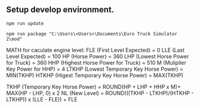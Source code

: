 ## Setup develop environment.

```
npm run update
```

```
npm run package "C:\Users\<Users>\Documents\Euro Truck Simulator 2\mod"
```

MATH for caculate engine level:
FLE (First Level Expected) = 0
LLE (Last Level Expected) = 100
HP (Horse Power) = 360
LHP (Lowest Horse Power for Truck) = 360
HHP (Highest Horse Power for Truck) = 510
M (Muliplier Key Power for HHP) = 4
LTKHP (Lowest Temporary Key Horse Power) = MIN(TKHP)
HTKHP (Higest Temporary Key Horse Power) = MAX(TKHP)

TKHP (Temporary Key Horse Power) = ROUND(HP + LHP + HHP x M)+ MAX(HP - LHP, 0) x 2
NL (New Level) = ROUND(((TKHP - LTKHP)/(HTKHP - LTKHP)) x (LLE - FLE)) + FLE
